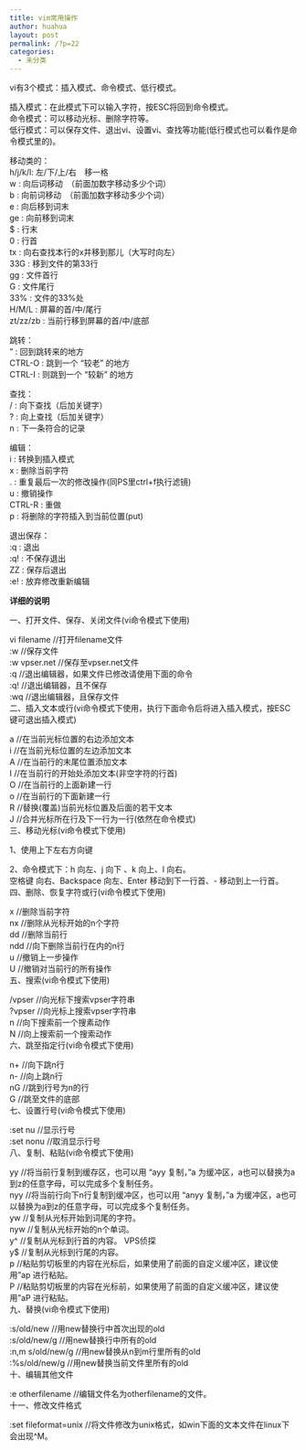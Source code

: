 ```yaml
---
title: vim常用操作
author: huahua
layout: post
permalink: /?p=22
categories:
  - 未分类
---
```

vi有3个模式：插入模式、命令模式、低行模式。

插入模式：在此模式下可以输入字符，按ESC将回到命令模式。  
命令模式：可以移动光标、删除字符等。  
低行模式：可以保存文件、退出vi、设置vi、查找等功能(低行模式也可以看作是命令模式里的)。

移动类的：  
h/j/k/l: 左/下/上/右　移一格  
w : 向后词移动　（前面加数字移动多少个词）  
b : 向前词移动　（前面加数字移动多少个词）  
e : 向后移到词末  
ge : 向前移到词末  
$ <End> : 行末  
0 <Home> : 行首  
tx : 向右查找本行的x并移到那儿（大写时向左）  
33G : 移到文件的第33行  
gg : 文件首行  
G : 文件尾行  
33% : 文件的33%处  
H/M/L : 屏幕的首/中/尾行  
zt/zz/zb : 当前行移到屏幕的首/中/底部

跳转：  
&#8221; : 回到跳转来的地方  
CTRL-O : 跳到一个 “较老” 的地方  
CTRL-I <Tab> : 则跳到一个 “较新” 的地方

查找：  
/ : 向下查找（后加关键字）  
? : 向上查找（后加关键字）  
n : 下一条符合的记录

编辑：  
i : 转换到插入模式  
x : 删除当前字符  
. : 重复最后一次的修改操作(同PS里ctrl+f执行滤镜)  
u : 撤销操作  
CTRL-R : 重做  
p : 将删除的字符插入到当前位置(put)

退出保存：  
:q : 退出  
:q! : 不保存退出  
ZZ : 保存后退出  
:e! : 放弃修改重新编辑

**详细的说明**

一、打开文件、保存、关闭文件(vi命令模式下使用)

vi filename //打开filename文件  
:w //保存文件  
:w vpser.net //保存至vpser.net文件  
:q //退出编辑器，如果文件已修改请使用下面的命令  
:q! //退出编辑器，且不保存  
:wq //退出编辑器，且保存文件  
二、插入文本或行(vi命令模式下使用，执行下面命令后将进入插入模式，按ESC键可退出插入模式)

a //在当前光标位置的右边添加文本  
i //在当前光标位置的左边添加文本  
A //在当前行的末尾位置添加文本  
I //在当前行的开始处添加文本(非空字符的行首)  
O //在当前行的上面新建一行  
o //在当前行的下面新建一行  
R //替换(覆盖)当前光标位置及后面的若干文本  
J //合并光标所在行及下一行为一行(依然在命令模式)  
三、移动光标(vi命令模式下使用)

1、使用上下左右方向键

2、命令模式下：h 向左、j 向下 、k 向上、l 向右。  
空格键 向右、Backspace 向左、Enter 移动到下一行首、- 移动到上一行首。  
四、删除、恢复字符或行(vi命令模式下使用)

x //删除当前字符  
nx //删除从光标开始的n个字符  
dd //删除当前行  
ndd //向下删除当前行在内的n行  
u //撤销上一步操作  
U //撤销对当前行的所有操作  
五、搜索(vi命令模式下使用)

/vpser //向光标下搜索vpser字符串  
?vpser //向光标上搜索vpser字符串  
n //向下搜索前一个搜素动作  
N //向上搜索前一个搜索动作  
六、跳至指定行(vi命令模式下使用)

n+ //向下跳n行  
n- //向上跳n行  
nG //跳到行号为n的行  
G //跳至文件的底部  
七、设置行号(vi命令模式下使用)

:set nu //显示行号  
:set nonu //取消显示行号  
八、复制、粘贴(vi命令模式下使用)

yy //将当前行复制到缓存区，也可以用 &#8220;ayy 复制，&#8221;a 为缓冲区，a也可以替换为a到z的任意字母，可以完成多个复制任务。  
nyy //将当前行向下n行复制到缓冲区，也可以用 &#8220;anyy 复制，&#8221;a 为缓冲区，a也可以替换为a到z的任意字母，可以完成多个复制任务。  
yw //复制从光标开始到词尾的字符。  
nyw //复制从光标开始的n个单词。  
y^ //复制从光标到行首的内容。 VPS侦探  
y$ //复制从光标到行尾的内容。  
p //粘贴剪切板里的内容在光标后，如果使用了前面的自定义缓冲区，建议使用&#8221;ap 进行粘贴。  
P //粘贴剪切板里的内容在光标前，如果使用了前面的自定义缓冲区，建议使用&#8221;aP 进行粘贴。  
九、替换(vi命令模式下使用)

:s/old/new //用new替换行中首次出现的old  
:s/old/new/g //用new替换行中所有的old  
:n,m s/old/new/g //用new替换从n到m行里所有的old  
:%s/old/new/g //用new替换当前文件里所有的old  
十、编辑其他文件

:e otherfilename //编辑文件名为otherfilename的文件。  
十一、修改文件格式

:set fileformat=unix //将文件修改为unix格式，如win下面的文本文件在linux下会出现^M。